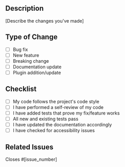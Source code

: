 ## Description

[Describe the changes you've made]

## Type of Change

- [ ] Bug fix
- [ ] New feature
- [ ] Breaking change
- [ ] Documentation update
- [ ] Plugin addition/update

## Checklist

- [ ] My code follows the project's code style
- [ ] I have performed a self-review of my code
- [ ] I have added tests that prove my fix/feature works
- [ ] All new and existing tests pass
- [ ] I have updated the documentation accordingly
- [ ] I have checked for accessibility issues

## Related Issues

Closes #[issue_number]